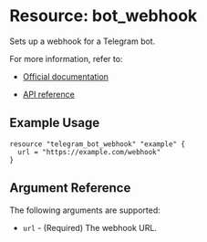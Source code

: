 # Resource: bot_webhook

Sets up a webhook for a Telegram bot.

For more information, refer to:

* [Official documentation](https://core.telegram.org/bots/webhooks)

* [API reference](https://core.telegram.org/bots/api#setwebhook)

## Example Usage

```hcl
resource "telegram_bot_webhook" "example" {
  url = "https://example.com/webhook"
}
```

## Argument Reference

The following arguments are supported:

* `url` - (Required) The webhook URL.
